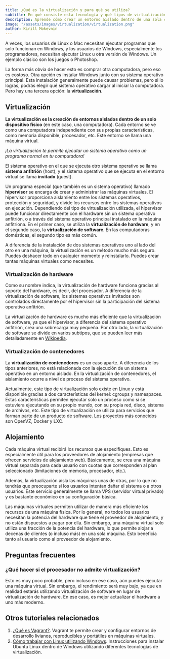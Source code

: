 ```yaml
---
title: ¿Qué es la virtualización y para qué se utiliza?
subtitle: En qué consiste esta tecnología y qué tipos de virtualización existen.
description: Aprende cómo crear un entorno aislado dentro de una sola computadora.
image: "/assets/images/virtualization/virtualization.png"
author: Kirill Mokevnin
---
```


A veces, los usuarios de Linux o Mac necesitan ejecutar programas que solo funcionan en Windows, y los usuarios de Windows, especialmente los programadores, necesitan ejecutar Linux u otra versión de Windows. Un ejemplo clásico son los juegos o Photoshop.

<Banner name="intensive-devops" />

La forma más obvia de hacer esto es comprar otra computadora, pero eso es costoso. Otra opción es instalar Windows junto con su sistema operativo principal. Esta instalación generalmente puede causar problemas, pero si lo logras, podrás elegir qué sistema operativo cargar al iniciar la computadora. Pero hay una tercera opción: la **virtualización**.

## Virtualización

**La virtualización es la creación de entornos aislados dentro de un solo dispositivo físico** (en este caso, una computadora). Cada entorno se ve como una computadora independiente con sus propias características, como memoria disponible, procesador, etc. Este entorno se llama una máquina virtual.

*¡La virtualización te permite ejecutar un sistema operativo como un programa normal en tu computadora!*

El sistema operativo en el que se ejecuta otro sistema operativo se llama **sistema anfitrión** (host), y el sistema operativo que se ejecuta en el entorno virtual se llama **invitado** (guest).

Un programa especial (que también es un sistema operativo) llamado **hipervisor** se encarga de crear y administrar las máquinas virtuales. El hipervisor proporciona aislamiento entre los sistemas operativos, protección y seguridad, y divide los recursos entre los sistemas operativos en ejecución. Dependiendo del tipo de virtualización utilizada, el hipervisor puede funcionar directamente con el hardware sin un sistema operativo anfitrión, o a través del sistema operativo principal instalado en la máquina anfitriona. En el primer caso, se utiliza la **virtualización de hardware**, y en el segundo caso, la **virtualización de software**. En las computadoras domésticas, el segundo tipo es más común.

A diferencia de la instalación de dos sistemas operativos uno al lado del otro en una máquina, la virtualización es un método mucho más seguro. Puedes deshacer todo en cualquier momento y reinstalarlo. Puedes crear tantas máquinas virtuales como necesites.

### Virtualización de hardware

Como su nombre indica, la virtualización de hardware funciona gracias al soporte del hardware, es decir, del procesador. A diferencia de la virtualización de software, los sistemas operativos invitados son controlados directamente por el hipervisor sin la participación del sistema operativo anfitrión.

La virtualización de hardware es mucho más eficiente que la virtualización de software, ya que el hipervisor, a diferencia del sistema operativo anfitrión, crea una sobrecarga muy pequeña. Por otro lado, la virtualización de software se divide en varios subtipos, que se pueden leer más detalladamente en [Wikipedia](https://es.wikipedia.org/wiki/Virtualizaci%C3%B3n).

### Virtualización de contenedores

La **virtualización de contenedores** es un caso aparte. A diferencia de los tipos anteriores, no está relacionada con la ejecución de un sistema operativo en un entorno aislado. En la virtualización de contenedores, el aislamiento ocurre a nivel de proceso del sistema operativo.

Actualmente, este tipo de virtualización solo existe en Linux y está disponible gracias a dos características del kernel: cgroups y namespaces. Estas características permiten ejecutar solo un proceso como si se estuviera ejecutando en su propio mundo, con su propia red, disco, sistema de archivos, etc. Este tipo de virtualización se utiliza para servicios que forman parte de un producto de software. Los proyectos más conocidos son OpenVZ, Docker y LXC.

## Alojamiento

Cada máquina virtual recibirá los recursos que especifiques. Esto es especialmente útil para los proveedores de alojamiento (empresas que ofrecen servicios de alojamiento web). Básicamente, se crea una máquina virtual separada para cada usuario con cuotas que corresponden al plan seleccionado (limitaciones de memoria, procesador, etc.).

Además, la virtualización aísla las máquinas unas de otras, por lo que no tendrás que preocuparte si los usuarios intentan dañar el sistema o a otros usuarios. Este servicio generalmente se llama VPS (servidor virtual privado) y es bastante económico en su configuración básica.

Las máquinas virtuales permiten utilizar de manera más eficiente los recursos de una máquina física. Por lo general, no todos los usuarios necesitan la potencia del hardware que tiene el proveedor de alojamiento, y no están dispuestos a pagar por ella. Sin embargo, una máquina virtual solo utiliza una fracción de la potencia del hardware, lo que permite alojar a decenas de clientes (o incluso más) en una sola máquina. Esto beneficia tanto al usuario como al proveedor de alojamiento.

## Preguntas frecuentes

### ¿Qué hacer si el procesador no admite virtualización?

Esto es muy poco probable, pero incluso en ese caso, aún puedes ejecutar una máquina virtual. Sin embargo, el rendimiento será muy bajo, ya que en realidad estarás utilizando virtualización de software en lugar de virtualización de hardware. En ese caso, es mejor actualizar el hardware a uno más moderno.

## Otros tutoriales relacionados

1. [¿Qué es Vagrant?](/vagrant/). Vagrant te permite crear y configurar entornos de desarrollo livianos, reproducibles y portátiles en máquinas virtuales.
2. [Cómo trabajar con Linux utilizando Windows](/ubuntu-linux-in-windows/). Instrucciones para instalar Ubuntu Linux dentro de Windows utilizando diferentes tecnologías de virtualización.